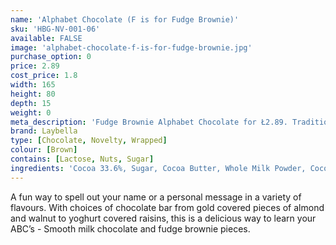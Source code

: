 ```yaml
---
name: 'Alphabet Chocolate (F is for Fudge Brownie)'
sku: 'HBG-NV-001-06'
available: FALSE
image: 'alphabet-chocolate-f-is-for-fudge-brownie.jpg'
purchase_option: 0
price: 2.89
cost_price: 1.8
width: 165
height: 80
depth: 15
weight: 0
meta_description: 'Fudge Brownie Alphabet Chocolate for Ł2.89. Traditional sweet treats and more at Humbugs Confectionery Store. Specialists in satisfying your sweet tooth!'
brand: Laybella
type: [Chocolate, Novelty, Wrapped]
colour: [Brown]
contains: [Lactose, Nuts, Sugar]
ingredients: 'Cocoa 33.6%, Sugar, Cocoa Butter, Whole Milk Powder, Cocoa Mass, Soy Lecithin, Flavouring: Natural Vanilla, Granulated Sugar, Full Cream, Sweetened Condensed Milk, Fondant (Sugar, Glucose, Water), Vegetable Oil, Cocoa Powder, Glucose'
---
```

A fun way to spell out your name or a personal message in a variety of flavours. With choices of chocolate bar from gold covered pieces of almond and walnut to yoghurt covered raisins, this is a delicious way to learn your ABC’s - Smooth milk chocolate and fudge brownie pieces.